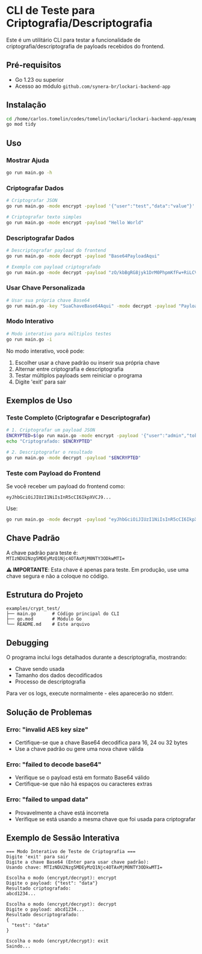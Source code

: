 # CLI de Teste para Criptografia/Descriptografia

Este é um utilitário CLI para testar a funcionalidade de criptografia/descriptografia de payloads recebidos do frontend.

## Pré-requisitos

- Go 1.23 ou superior
- Acesso ao módulo `github.com/synera-br/lockari-backend-app`

## Instalação

```bash
cd /home/carlos.tomelin/codes/tomelin/lockari/lockari-backend-app/examples/crypt_test
go mod tidy
```

## Uso

### Mostrar Ajuda

```bash
go run main.go -h
```

### Criptografar Dados

```bash
# Criptografar JSON
go run main.go -mode encrypt -payload '{"user":"test","data":"value"}'

# Criptografar texto simples
go run main.go -mode encrypt -payload "Hello World"
```

### Descriptografar Dados

```bash
# Descriptografar payload do frontend
go run main.go -mode decrypt -payload "Base64PayloadAqui"

# Exemplo com payload criptografado
go run main.go -mode decrypt -payload "zO/kbBgRG8jyk1DrM0PhpmKfFw+RiLCVskwjRaYNLSto5PyBH3MWyxvgBfc8175W"
```

### Usar Chave Personalizada

```bash
# Usar sua própria chave Base64
go run main.go -key "SuaChaveBase64Aqui" -mode decrypt -payload "PayloadAqui"
```

### Modo Interativo

```bash
# Modo interativo para múltiplos testes
go run main.go -i
```

No modo interativo, você pode:
1. Escolher usar a chave padrão ou inserir sua própria chave
2. Alternar entre criptografia e descriptografia
3. Testar múltiplos payloads sem reiniciar o programa
4. Digite 'exit' para sair

## Exemplos de Uso

### Teste Completo (Criptografar e Descriptografar)

```bash
# 1. Criptografar um payload JSON
ENCRYPTED=$(go run main.go -mode encrypt -payload '{"user":"admin","token":"abc123"}')
echo "Criptografado: $ENCRYPTED"

# 2. Descriptografar o resultado
go run main.go -mode decrypt -payload "$ENCRYPTED"
```

### Teste com Payload do Frontend

Se você receber um payload do frontend como:
```
eyJhbGciOiJIUzI1NiIsInR5cCI6IkpXVCJ9...
```

Use:
```bash
go run main.go -mode decrypt -payload "eyJhbGciOiJIUzI1NiIsInR5cCI6IkpXVCJ9..."
```

## Chave Padrão

A chave padrão para teste é: `MTIzNDU2Nzg5MDEyMzQ1Njc4OTAxMjM0NTY3ODkwMTI=`

**⚠️ IMPORTANTE**: Esta chave é apenas para teste. Em produção, use uma chave segura e não a coloque no código.

## Estrutura do Projeto

```
examples/crypt_test/
├── main.go      # Código principal do CLI
├── go.mod       # Módulo Go
└── README.md    # Este arquivo
```

## Debugging

O programa inclui logs detalhados durante a descriptografia, mostrando:
- Chave sendo usada
- Tamanho dos dados decodificados
- Processo de descriptografia

Para ver os logs, execute normalmente - eles aparecerão no stderr.

## Solução de Problemas

### Erro: "invalid AES key size"
- Certifique-se que a chave Base64 decodifica para 16, 24 ou 32 bytes
- Use a chave padrão ou gere uma nova chave válida

### Erro: "failed to decode base64"
- Verifique se o payload está em formato Base64 válido
- Certifique-se que não há espaços ou caracteres extras

### Erro: "failed to unpad data"
- Provavelmente a chave está incorreta
- Verifique se está usando a mesma chave que foi usada para criptografar

## Exemplo de Sessão Interativa

```
=== Modo Interativo de Teste de Criptografia ===
Digite 'exit' para sair
Digite a chave Base64 (Enter para usar chave padrão): 
Usando chave: MTIzNDU2Nzg5MDEyMzQ1Njc4OTAxMjM0NTY3ODkwMTI=

Escolha o modo (encrypt/decrypt): encrypt
Digite o payload: {"test": "data"}
Resultado criptografado:
abcd1234...

Escolha o modo (encrypt/decrypt): decrypt
Digite o payload: abcd1234...
Resultado descriptografado:
{
  "test": "data"
}

Escolha o modo (encrypt/decrypt): exit
Saindo...
```
